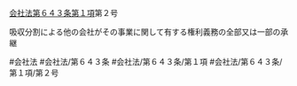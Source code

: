 [会社法第６４３条第１項](会社法＿＿＿＿第６４３条第１項)第２号

吸収分割による他の会社がその事業に関して有する権利義務の全部又は一部の承継


#会社法
#会社法/第６４３条
#会社法/第６４３条/第１項
#会社法/第６４３条/第１項/第２号
